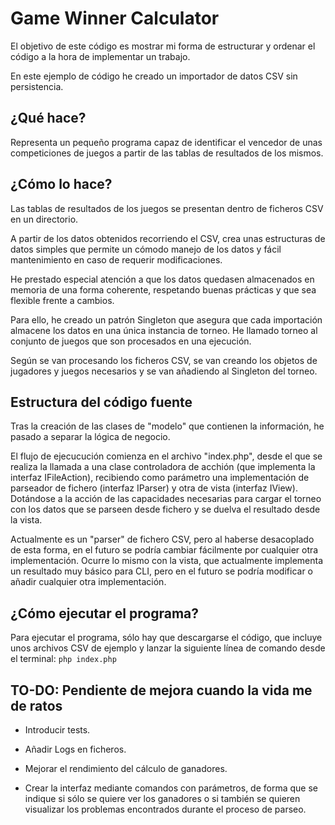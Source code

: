 # Game Winner Calculator

El objetivo de este código es mostrar mi forma de estructurar y ordenar el código a la hora de implementar un trabajo.

En este ejemplo de código he creado un importador de datos CSV sin persistencia.

## ¿Qué hace?

Representa un pequeño programa capaz de identificar el vencedor de unas competiciones de juegos a partir 
de las tablas de resultados de los mismos.

## ¿Cómo lo hace?

Las tablas de resultados de los juegos se presentan dentro de ficheros CSV en un directorio.

A partir de los datos obtenidos recorriendo el CSV, crea unas estructuras de datos simples
que permite un cómodo manejo de los datos y fácil mantenimiento en caso de requerir modificaciones.

He prestado especial atención a que los datos quedasen almacenados en memoria
de una forma coherente, respetando buenas prácticas y que sea flexible frente a cambios. 

Para ello, he creado un  patrón Singleton que asegura que cada importación almacene los datos en una única instancia de torneo.
He llamado torneo al conjunto de juegos que son procesados en una ejecución.

Según se van procesando los ficheros CSV, se van creando los objetos de jugadores y juegos necesarios y se van añadiendo
al Singleton del torneo.

## Estructura del código fuente

Tras la creación de las clases de "modelo" que contienen la información, he pasado a separar la lógica de negocio.

El flujo de ejecucución comienza en el archivo "index.php", desde el que se realiza la llamada a una clase controladora de acchión (que implementa la interfaz IFileAction), recibiendo como parámetro una implementación de parseador de fichero (interfaz IParser) y otra de vista (interfaz IView).
Dotándose a la acción de las capacidades necesarias para cargar el torneo con los datos que se parseen desde fichero y se duelva el resultado desde la vista.

Actualmente es un "parser" de fichero CSV, pero al haberse desacoplado de esta forma, en el futuro se podría cambiar fácilmente por cualquier otra implementación.
Ocurre lo mismo con la vista, que actualmente implementa un resultado muy básico para CLI, pero en el futuro se podría modificar o añadir cualquier otra implementación.
 
## ¿Cómo ejecutar el programa?

Para ejecutar el programa, sólo hay que descargarse el código, que incluye unos archivos CSV de ejemplo y 
lanzar la siguiente línea de comando desde el terminal: 
`php index.php`

## TO-DO: Pendiente de mejora cuando la vida me de ratos

- Introducir tests.

- Añadir Logs en ficheros.

- Mejorar el rendimiento del cálculo de ganadores.

- Crear la interfaz mediante comandos con parámetros, de forma que se indique si sólo se quiere ver los ganadores 
o si también se quieren visualizar los problemas encontrados durante el proceso de parseo.